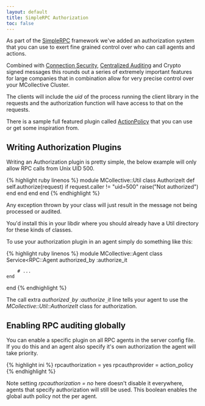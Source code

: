 ```yaml
---
layout: default
title: SimpleRPC Authorization
toc: false
---
```

[SimpleRPCIntroduction]: index.html
[SecurityWithActiveMQ]: /mcollective/reference/integration/activemq_security.html
[SimpleRPCAuditing]: /mcollective/simplerpc/auditing.html
[ActionPolicy]: http://projects.puppetlabs.com/projects/mcollective-plugins/wiki/AuthorizationActionPolicy

As part of the [SimpleRPC][SimpleRPCIntroduction] framework we've added an authorization system that you can use to exert fine grained control over who can call agents and actions.

Combined with [Connection Security][SecurityWithActiveMQ], [Centralized Auditing][SimpleRPCAuditing] and Crypto signed messages this rounds out a series of extremely important features for large companies that in combination allow for very precise control over your MCollective Cluster.

The clients will include the _uid_ of the process running the client library in the requests and the authorization function will have access to that on the requests.

There is a sample full featured plugin called [ActionPolicy] that you can use or get some inspiration from.

## Writing Authorization Plugins

Writing an Authorization plugin is pretty simple, the below example will only allow RPC calls from Unix UID 500.

{% highlight ruby linenos %}
module MCollective::Util
    class AuthorizeIt
        def self.authorize(request)
            if request.caller != "uid=500"
                raise("Not authorized")
            end
        end
    end
end
{% endhighlight %}

Any exception thrown by your class will just result in the message not being processed or audited.

You'd install this in your libdir where you should already have a Util directory for these kinds of classes.

To use your authorization plugin in an agent simply do something like this:

{% highlight ruby linenos %}
module MCollective::Agent
    class Service<RPC::Agent
        authorized_by :authorize_it

        # ...
    end
end
{% endhighlight %}

The call extra _authorized`_`by :authorize`_`it_ line tells your agent to use the _MCollective::Util::AuthorizeIt_ class for authorization.

## Enabling RPC auditing globally
You can enable a specific plugin on all RPC agents in the server config file.  If you do this and an agent also specify it's own authorization the agent will take priority.

{% highlight ini %}
rpcauthorization = yes
rpcauthprovider = action_policy
{% endhighlight %}

Note setting _rpcauthorization = no_ here doesn't disable it everywhere, agents that specify authorization will still be used.  This boolean enables the global auth policy not the per agent.
